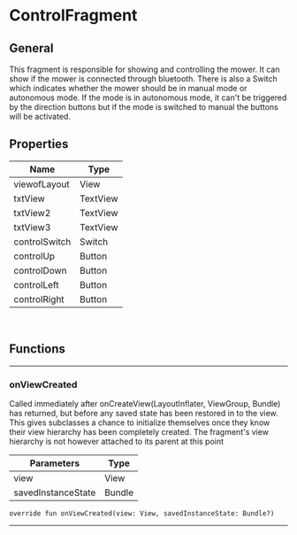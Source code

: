 # ControlFragment

## General
This fragment is responsible for showing and controlling the mower. It can show if the mower is connected through bluetooth. There is also a Switch which indicates whether the mower should be in manual mode or autonomous mode. If the mode is in autonomous mode, it can't be triggered by the direction buttons but if the mode is switched to manual the buttons will be activated.
<br>

## Properties
| Name | Type |
| ----------- | ----------- |
| viewofLayout | View |
| txtView | TextView |
| txtView2 | TextView |
| txtView3 | TextView |
| controlSwitch | Switch |
| controlUp | Button |
| controlDown | Button |
| controlLeft | Button |
| controlRight | Button |

<br>

## Functions
-----------------
### onViewCreated
Called immediately after onCreateView(LayoutInflater, ViewGroup, Bundle) has returned, but before any saved state has been restored in to the view. This gives subclasses a chance to initialize themselves once they know their view hierarchy has been completely created. The fragment's view hierarchy is not however attached to its parent at this point

| Parameters | Type |
| ----------- | ----------- | 
| view | View |
| savedInstanceState | Bundle |


```
override fun onViewCreated(view: View, savedInstanceState: Bundle?)
```
-----------------
